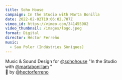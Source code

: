 ```yaml
---
title: Soho House
campaign: In the Studio with Marta Bonilla
date: 2022-02-02T19:06:02.707Z
vimeo_id: https://vimeo.com/341455902
video_thumbnail: /images/logo.jpeg
format: Digital
director: Héctor Ferreño
music:
  - Sau Poler (Indústries Sòniques)
---
```


Music & Sound Design for [@sohohouse](https://www.instagram.com/sohohouse/) "In the Studio with [@martabonillam](https://www.instagram.com/martabonillam/) "\
🎥 by [@hectorferreno](https://www.instagram.com/hectorferreno/)
